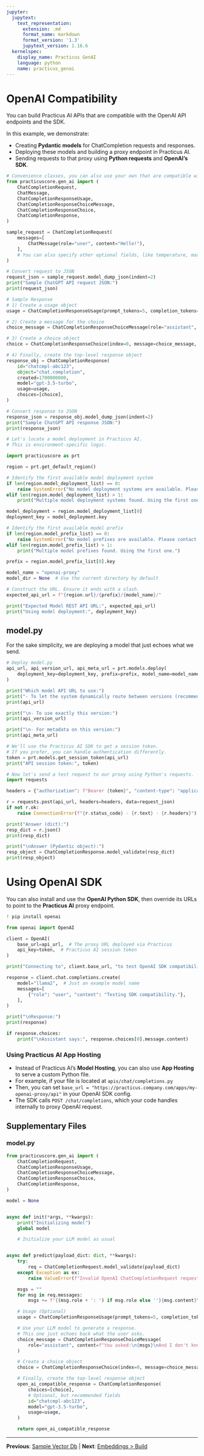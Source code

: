 ```yaml
---
jupyter:
  jupytext:
    text_representation:
      extension: .md
      format_name: markdown
      format_version: '1.3'
      jupytext_version: 1.16.6
  kernelspec:
    display_name: Practicus GenAI
    language: python
    name: practicus_genai
---
```


# OpenAI Compatibility

You can build Practicus AI APIs that are compatible with the OpenAI API endpoints and the SDK.

In this example, we demonstrate:
- Creating **Pydantic models** for ChatCompletion requests and responses.
- Deploying these models and building a proxy endpoint in Practicus AI.
- Sending requests to that proxy using **Python requests** and **OpenAI’s SDK**.


```python
# Convenience classes, you can also use your own that are compatible with OpenAI APIs.
from practicuscore.gen_ai import (
    ChatCompletionRequest,
    ChatMessage,
    ChatCompletionResponseUsage,
    ChatCompletionResponseChoiceMessage,
    ChatCompletionResponseChoice,
    ChatCompletionResponse,
)
```

```python
sample_request = ChatCompletionRequest(
    messages=[
        ChatMessage(role="user", content="Hello!"),
    ],
    # You can also specify other optional fields, like temperature, max_tokens, etc.
)

# Convert request to JSON
request_json = sample_request.model_dump_json(indent=2)
print("Sample ChatGPT API request JSON:")
print(request_json)
```

```python
# Sample Response
# 1) Create a usage object
usage = ChatCompletionResponseUsage(prompt_tokens=5, completion_tokens=10, total_tokens=15)

# 2) Create a message for the choice
choice_message = ChatCompletionResponseChoiceMessage(role="assistant", content="Hi there! How can I help you today?")

# 3) Create a choice object
choice = ChatCompletionResponseChoice(index=0, message=choice_message, finish_reason="stop")

# 4) Finally, create the top-level response object
response_obj = ChatCompletionResponse(
    id="chatcmpl-abc123",
    object="chat.completion",
    created=1700000000,
    model="gpt-3.5-turbo",
    usage=usage,
    choices=[choice],
)

# Convert response to JSON
response_json = response_obj.model_dump_json(indent=2)
print("Sample ChatGPT API response JSON:")
print(response_json)
```

```python
# Let's locate a model deployment in Practicus AI.
# This is environment-specific logic.

import practicuscore as prt

region = prt.get_default_region()

# Identify the first available model deployment system
if len(region.model_deployment_list) == 0:
    raise SystemError("No model deployment systems are available. Please contact your system administrator.")
elif len(region.model_deployment_list) > 1:
    print("Multiple model deployment systems found. Using the first one.")

model_deployment = region.model_deployment_list[0]
deployment_key = model_deployment.key

# Identify the first available model prefix
if len(region.model_prefix_list) == 0:
    raise SystemError("No model prefixes are available. Please contact your system administrator.")
elif len(region.model_prefix_list) > 1:
    print("Multiple model prefixes found. Using the first one.")

prefix = region.model_prefix_list[0].key

model_name = "openai-proxy"
model_dir = None  # Use the current directory by default

# Construct the URL. Ensure it ends with a slash.
expected_api_url = f"{region.url}/{prefix}/{model_name}/"

print("Expected Model REST API URL:", expected_api_url)
print("Using model deployment:", deployment_key)
```

## model.py

For the sake simplicity, we are deploying a model that just echoes what we send.

```python
# Deploy model.py
api_url, api_version_url, api_meta_url = prt.models.deploy(
    deployment_key=deployment_key, prefix=prefix, model_name=model_name, model_dir=model_dir
)
```

```python
print("Which model API URL to use:")
print("- To let the system dynamically route between versions (recommended):")
print(api_url)

print("\n- To use exactly this version:")
print(api_version_url)

print("\n- For metadata on this version:")
print(api_meta_url)
```

```python
# We'll use the Practicus AI SDK to get a session token.
# If you prefer, you can handle authentication differently.
token = prt.models.get_session_token(api_url)
print("API session token:", token)
```

```python
# Now let's send a test request to our proxy using Python's requests.
import requests

headers = {"authorization": f"Bearer {token}", "content-type": "application/json"}

r = requests.post(api_url, headers=headers, data=request_json)
if not r.ok:
    raise ConnectionError(f"{r.status_code} - {r.text} - {r.headers}")

print("Answer (dict):")
resp_dict = r.json()
print(resp_dict)

print("\nAnswer (Pydantic object):")
resp_object = ChatCompletionResponse.model_validate(resp_dict)
print(resp_object)
```

# Using OpenAI SDK

You can also install and use the **OpenAI Python SDK**, then override its URLs to point to the **Practicus AI** proxy endpoint.

```python
! pip install openai
```

```python
from openai import OpenAI

client = OpenAI(
    base_url=api_url,  # The proxy URL deployed via Practicus
    api_key=token,  # Practicus AI session token
)

print("Connecting to", client.base_url, "to test OpenAI SDK compatibility.")

response = client.chat.completions.create(
    model="llama2",  # Just an example model name
    messages=[
        {"role": "user", "content": "Testing SDK compatibility."},
    ],
)

print("\nResponse:")
print(response)

if response.choices:
    print("\nAssistant says:", response.choices[0].message.content)
```

### Using Practicus AI App Hosting

- Instead of Practicus AI’s **Model Hosting**, you can also use **App Hosting** to serve a custom Python file.
- For example, if your file is located at `apis/chat/completions.py`
- Then, you can set `base_url = "https://practicus.company.com/apps/my-openai-proxy/api"` in your OpenAI SDK config.
- The SDK calls `POST /chat/completions`, which your code handles internally to proxy OpenAI request.



## Supplementary Files

### model.py
```python
from practicuscore.gen_ai import (
    ChatCompletionRequest,
    ChatCompletionResponseUsage,
    ChatCompletionResponseChoiceMessage,
    ChatCompletionResponseChoice,
    ChatCompletionResponse,
)

model = None


async def init(*args, **kwargs):
    print("Initializing model")
    global model

    # Initialize your LLM model as usual


async def predict(payload_dict: dict, **kwargs):
    try:
        req = ChatCompletionRequest.model_validate(payload_dict)
    except Exception as ex:
        raise ValueError(f"Invalid OpenAI ChatCompletionRequest request. {ex}") from ex

    msgs = ""
    for msg in req.messages:
        msgs += f"{(msg.role + ': ') if msg.role else ''}{msg.content}\n"

    # Usage (Optional)
    usage = ChatCompletionResponseUsage(prompt_tokens=5, completion_tokens=10, total_tokens=15)

    # Use your LLM model to generate a response.
    # This one just echoes back what the user asks.
    choice_message = ChatCompletionResponseChoiceMessage(
        role="assistant", content=f"You asked:\n{msgs}\nAnd I don't know how to respond yet."
    )

    # Create a choice object
    choice = ChatCompletionResponseChoice(index=0, message=choice_message, finish_reason="stop")

    # Finally, create the top-level response object
    open_ai_compatible_response = ChatCompletionResponse(
        choices=[choice],
        # Optional, but recommended fields
        id="chatcmpl-abc123",
        model="gpt-3.5-turbo",
        usage=usage,
    )

    return open_ai_compatible_response

```


---

**Previous**: [Sample Vector Db](../../vector-databases/sample-vector-db.md) | **Next**: [Embeddings > Build](../embeddings/build.md)

